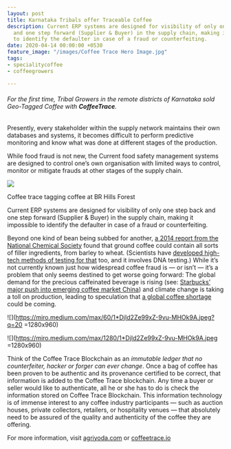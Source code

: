 ```yaml
---
layout: post
title: Karnataka Tribals offer Traceable Coffee
description: Current ERP systems are designed for visibility of only one step back
  and one step forward (Supplier & Buyer) in the supply chain, making it impossible
  to identify the defaulter in case of a fraud or counterfeiting.
date: 2020-04-14 00:00:00 +0530
feature_image: "/images/Coffee Trace Hero Image.jpg"
tags:
- specialitycoffee
- coffeegrowers

---
```

###### For the first time, Tribal Growers in the remote districts of Karnataka sold Geo-Tagged Coffee with **CoffeeTrace**.

Presently, every stakeholder within the supply network maintains their own databases and systems, it becomes difficult to perform predictive monitoring and know what was done at different stages of the production.

While food fraud is not new, the Current food safety management systems are designed to control one’s own organisation with limited ways to control, monitor or mitigate frauds at other stages of the supply chain.

![](https://miro.medium.com/max/1000/1*hs4HgXdcgiHGzuCuN5XmWw.jpeg)

Coffee trace tagging coffee at BR Hills Forest

Current ERP systems are designed for visibility of only one step back and one step forward (Supplier & Buyer) in the supply chain, making it impossible to identify the defaulter in case of a fraud or counterfeiting.

Beyond one kind of bean being subbed for another, [a 2014 report from the National Chemical Society](http://www.eurekalert.org/pub_releases/2014-08/acs-kci070814.php) found that ground coffee could contain all sorts of filler ingredients, from barley to wheat. (Scientists have [developed high-tech methods of testing for that](http://www.sciencedirect.com/science/article/pii/S030881461530323X) too, and it involves DNA testing.) While it’s not currently known just how widespread coffee fraud is — or isn’t — it’s a problem that only seems destined to get worse going forward: The global demand for the precious caffeinated beverage is rising (see: [Starbucks’ major push into emerging coffee market China](http://www.eater.com/2016/1/12/10754112/starbucks-china-expansion-2500-stores)) and climate change is taking a toll on production, leading to speculation that [a global coffee shortage](http://www.eater.com/2015/10/1/9437041/coffee-shortage-worldwide) could be coming.

!\[\](https://miro.medium.com/max/60/1*DjId2Ze99xZ-9vu-MHOk9A.jpeg?q=20 =1280x960)

![](https://miro.medium.com/max/1280/1*DjId2Ze99xZ-9vu-MHOk9A.jpeg =1280x960)

Think of the Coffee Trace Blockchain as an _immutable ledger that no counterfeiter, hacker or forger can ever change_. Once a bag of coffee has been proven to be authentic and its provenance certified to be correct, that information is added to the Coffee Trace blockchain. Any time a buyer or seller would like to authenticate, all he or she has to do is check the information stored on Coffee Trace Blockchain. This information technology is of immense interest to any coffee industry participants — such as auction houses, private collectors, retailers, or hospitality venues — that absolutely need to be assured of the quality and authenticity of the coffee they are offering.

For more information, visit [agriyoda.com](http://agriyoda.com/) or [coffeetrace.io](http://coffeetrace.io/)